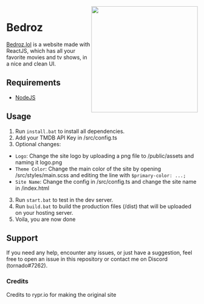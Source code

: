 <img align="right" src="https://i.imgur.io/Amj2BQi_d.webp?maxwidth=640&shape=thumb&fidelity=medium" width="280px" draggable="false">

# Bedroz
[Bedroz.lol](https://bedroz.lol) is a website made with ReactJS, which has all your favorite movies and tv shows, in a nice and clean UI. 

## Requirements
- [NodeJS](https://nodejs.org/en/download/)

## Usage
1. Run `install.bat` to install all dependencies.
2. Add your TMDB API Key in /src/config.ts
3. Optional changes:

- `Logo`: Change the site logo by uploading a png file to /public/assets and naming it logo.png
- `Theme Color`: Change the main color of the site by opening /src/styles/main.scss and editing the line with `$primary-color: ...;`
- `Site Name`: Change the config in /src/config.ts and change the site name in /index.html

3. Run `start.bat` to test in the dev server. 
4. Run `build.bat` to build the production files (/dist) that will be uploaded on your hosting server.
5. Voila, you are now done 

## Support
If you need any help, encounter any issues, or just have a suggestion, feel free to open an issue in this repository or contact me on Discord (tornado#7262).

### Credits
Credits to rypr.io for making the original site
